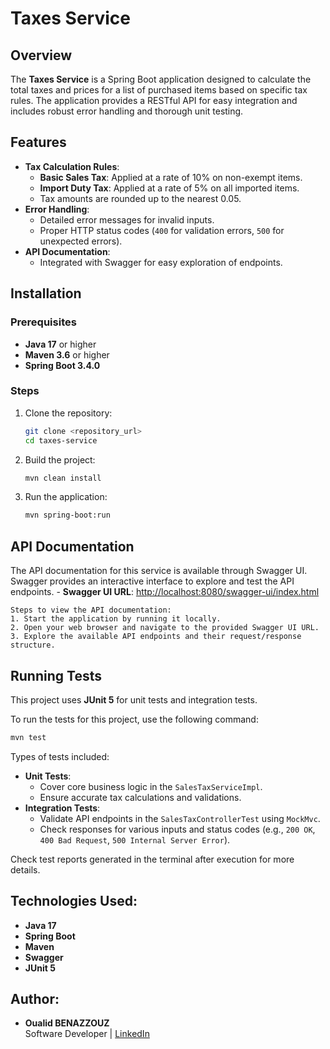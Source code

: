 # Taxes Service

## Overview

The **Taxes Service** is a Spring Boot application designed to calculate the total taxes and prices for a list of purchased items based on specific tax rules. The application provides a RESTful API for easy integration and includes robust error handling and thorough unit testing.

## Features
- **Tax Calculation Rules**:
    - **Basic Sales Tax**: Applied at a rate of 10% on non-exempt items.
    - **Import Duty Tax**: Applied at a rate of 5% on all imported items.
    - Tax amounts are rounded up to the nearest 0.05.
- **Error Handling**:
    - Detailed error messages for invalid inputs.
    - Proper HTTP status codes (`400` for validation errors, `500` for unexpected errors).
- **API Documentation**:
    - Integrated with Swagger for easy exploration of endpoints.

## Installation

### Prerequisites
- **Java 17** or higher
- **Maven 3.6** or higher
- **Spring Boot 3.4.0**

### Steps
1. Clone the repository:
   ```bash
   git clone <repository_url>
   cd taxes-service

2. Build the project:
   ```bash
   mvn clean install

3. Run the application:
   ```bash
   mvn spring-boot:run


## API Documentation

The API documentation for this service is available through Swagger UI. Swagger provides an interactive interface to explore and test the API endpoints.
    - **Swagger UI URL**: [http://localhost:8080/swagger-ui/index.html](http://localhost:8080/swagger-ui/index.html)

    Steps to view the API documentation:
    1. Start the application by running it locally.
    2. Open your web browser and navigate to the provided Swagger UI URL.
    3. Explore the available API endpoints and their request/response structure.


## Running Tests

This project uses **JUnit 5** for unit tests and integration tests.

To run the tests for this project, use the following command:

```bash
mvn test
```


Types of tests included:
- **Unit Tests**:
  - Cover core business logic in the `SalesTaxServiceImpl`.
  - Ensure accurate tax calculations and validations.
- **Integration Tests**:
  - Validate API endpoints in the `SalesTaxControllerTest` using `MockMvc`.
  - Check responses for various inputs and status codes (e.g., `200 OK`, `400 Bad Request`, `500 Internal Server Error`).

Check test reports generated in the terminal after execution for more details.


## Technologies Used:
- **Java 17**
- **Spring Boot**
- **Maven**
- **Swagger**
- **JUnit 5**

## Author:

- **Oualid BENAZZOUZ**  
  Software Developer | [LinkedIn](https://www.linkedin.com/in/oualid-benazzouz/)

